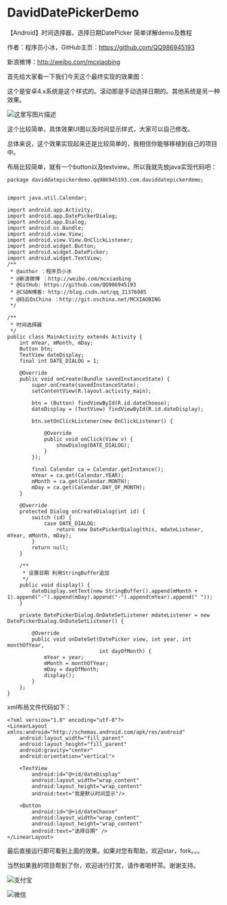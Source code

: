 # DavidDatePickerDemo
【Android】时间选择器，选择日期DatePicker 简单详解demo及教程

作者：程序员小冰，GitHub主页：https://github.com/QQ986945193 

新浪微博：http://weibo.com/mcxiaobing 

首先给大家看一下我们今天这个最终实现的效果图： 

这个是安卓4.x系统是这个样式的。滚动那是手动选择日期的。其他系统是另一种效果。

![这里写图片描述](http://plblqapuw.bkt.clouddn.com/DavidDatePickerDemo.gif)

这个比较简单，具体效果UI图以及时间显示样式，大家可以自己修改。

总体来说，这个效果实现起来还是比较简单的，我相信你能够移植到自己的项目中。

布局比较简单，就有一个button以及textview。所以我就先放java实现代码吧：

```
package daviddatepickerdemo.qq986945193.com.daviddatepickerdemo;


import java.util.Calendar;

import android.app.Activity;
import android.app.DatePickerDialog;
import android.app.Dialog;
import android.os.Bundle;
import android.view.View;
import android.view.View.OnClickListener;
import android.widget.Button;
import android.widget.DatePicker;
import android.widget.TextView;
/**
 * @author ：程序员小冰
 * @新浪微博 ：http://weibo.com/mcxiaobing
 * @GitHub: https://github.com/QQ986945193
 * @CSDN博客: http://blog.csdn.net/qq_21376985
 * @码云OsChina ：http://git.oschina.net/MCXIAOBING
 */

/**
 * 时间选择器
 */
public class MainActivity extends Activity {
    int mYear, mMonth, mDay;
    Button btn;
    TextView dateDisplay;
    final int DATE_DIALOG = 1;

    @Override
    public void onCreate(Bundle savedInstanceState) {
        super.onCreate(savedInstanceState);
        setContentView(R.layout.activity_main);

        btn = (Button) findViewById(R.id.dateChoose);
        dateDisplay = (TextView) findViewById(R.id.dateDisplay);

        btn.setOnClickListener(new OnClickListener() {

            @Override
            public void onClick(View v) {
                showDialog(DATE_DIALOG);
            }
        });

        final Calendar ca = Calendar.getInstance();
        mYear = ca.get(Calendar.YEAR);
        mMonth = ca.get(Calendar.MONTH);
        mDay = ca.get(Calendar.DAY_OF_MONTH);
    }

    @Override
    protected Dialog onCreateDialog(int id) {
        switch (id) {
            case DATE_DIALOG:
                return new DatePickerDialog(this, mdateListener, mYear, mMonth, mDay);
        }
        return null;
    }

    /**
     * 设置日期 利用StringBuffer追加
     */
    public void display() {
        dateDisplay.setText(new StringBuffer().append(mMonth + 1).append("-").append(mDay).append("-").append(mYear).append(" "));
    }

    private DatePickerDialog.OnDateSetListener mdateListener = new DatePickerDialog.OnDateSetListener() {

        @Override
        public void onDateSet(DatePicker view, int year, int monthOfYear,
                              int dayOfMonth) {
            mYear = year;
            mMonth = monthOfYear;
            mDay = dayOfMonth;
            display();
        }
    };
}
```
xml布局文件代码如下：

```
<?xml version="1.0" encoding="utf-8"?>
<LinearLayout xmlns:android="http://schemas.android.com/apk/res/android"
    android:layout_width="fill_parent"
    android:layout_height="fill_parent"
    android:gravity="center"
    android:orientation="vertical">

    <TextView
        android:id="@+id/dateDisplay"
        android:layout_width="wrap_content"
        android:layout_height="wrap_content"
        android:text="我是默认时间显示"/>

    <Button
        android:id="@+id/dateChoose"
        android:layout_width="wrap_content"
        android:layout_height="wrap_content"
        android:text="选择日期" />
</LinearLayout>

```
最后直接运行即可看到上面的效果。如果对您有帮助，欢迎star，fork。。。

当然如果我的项目帮到了你，欢迎进行打赏，请作者喝杯茶。谢谢支持。

![支付宝](http://img.blog.csdn.net/20170824172803870?watermark/2/text/aHR0cDovL2Jsb2cuY3Nkbi5uZXQvcXFfMjEzNzY5ODU=/font/5a6L5L2T/fontsize/400/fill/I0JBQkFCMA==/dissolve/70/gravity/SouthEast)

![微信](http://img.blog.csdn.net/20170824172832927?watermark/2/text/aHR0cDovL2Jsb2cuY3Nkbi5uZXQvcXFfMjEzNzY5ODU=/font/5a6L5L2T/fontsize/400/fill/I0JBQkFCMA==/dissolve/70/gravity/SouthEast)

